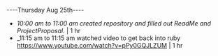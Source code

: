 ----Thursday Aug 25th----
* _10:00 am to 11:00 am created repository and filled out ReadMe and ProjectProposal._ | 1 hr
* _11:15 am to 11:15 am watched video to get back into ruby https://www.youtube.com/watch?v=pPy0GQJLZUM | 1 hr